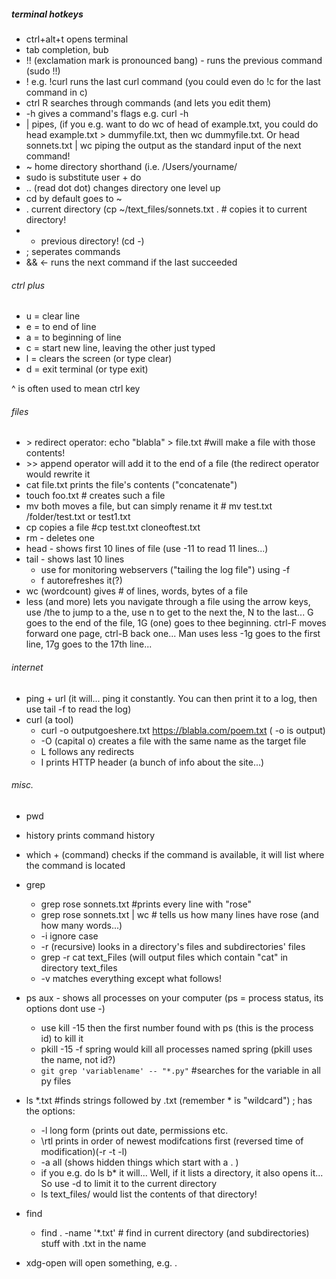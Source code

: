 ##### terminal hotkeys

- ctrl+alt+t opens terminal
- tab completion, bub
- !! (exclamation mark is pronounced bang) - runs the previous command (sudo !!)
- ! e.g. !curl runs the last curl command (you could even do !c for the last command in c)
- ctrl R searches through commands (and lets you edit them)
- -h gives a command's flags e.g. curl -h
- | pipes, (if you e.g. want to do wc of head of example.txt, you could do head example.txt > dummyfile.txt, then wc dummyfile.txt. Or head sonnets.txt | wc piping the output as the standard input of the next command!
- ~ home directory shorthand (i.e. /Users/yourname/
- sudo is substitute user + do
- .. (read dot dot) changes directory one level up
- cd by default goes to ~
- . current directory (cp ~/text_files/sonnets.txt . # copies it to current directory!
- - previous directory! (cd -)
- ; seperates commands
- && <- runs the next command if the last succeeded

###### ctrl plus
- u = clear line
- e = to end of line
- a = to beginning of line
- c = start new line, leaving the other just typed
- l = clears the screen (or type clear)
- d = exit terminal (or type exit)

^ is often used to mean ctrl key

###### files
- \> redirect operator:    echo "blabla" > file.txt #will make a file with those contents!
- \>> append operator will add it to the end of a file (the redirect operator would rewrite it
- cat file.txt prints the file's contents ("concatenate")
- touch foo.txt # creates such a file
- mv both moves a file, but can simply rename it # mv test.txt /folder/test.txt or test1.txt
- cp copies a file #cp test.txt cloneoftest.txt
- rm - deletes one
- head - shows first 10 lines of file (use -11 to read 11 lines...) 
- tail - shows last 10 lines
  - use for monitoring webservers ("tailing the log file") using -f
  - f autorefreshes it(?)
- wc (wordcount) gives # of lines, words, bytes of a file
- less (and more) lets you navigate through a file using the arrow keys, use /the to jump to a the, use n to get to the next the, N to the last... G goes to the end of the file, 1G (one) goes to thee beginning. ctrl-F moves forward one page, ctrl-B back one... Man uses less
  -1g goes to the first line, 17g goes to the 17th line...

###### internet
- ping + url (it will... ping it constantly. You can then print it to a log, then use tail -f to read the log)
- curl (a tool)
  - curl -o outputgoeshere.txt https://blabla.com/poem.txt ( -o is output)
  - -O (capital o) creates a file with the same name as the target file
  - L follows any redirects
  - I prints HTTP header (a bunch of info about the site...)

###### misc.

- pwd
- history prints command history
- which + (command) checks if the command is available, it will list where the command is located

- grep
  - grep rose sonnets.txt #prints every line with "rose"
  - grep rose sonnets.txt | wc # tells us how many lines have rose (and how many words...)
  - -i ignore case
  - -r (recursive) looks in a directory's files and subdirectories' files
  - grep -r cat text_Files (will output files which contain "cat" in directory text_files
  - -v matches everything except what follows!
- ps aux - shows all processes on your computer (ps = process status, its options dont use -)
  - use kill -15 then the first number found with ps (this is the process id) to kill it
  - pkill -15 -f spring would kill all processes named spring (pkill uses the name, not id?)
  - `git grep 'variablename' -- "*.py"` #searches for the variable in all py files 

- ls \*.txt #finds strings followed by .txt (remember * is "wildcard") ; has the options:
  - \-l long form (prints out date, permissions etc.
  - \rtl prints in order of newest modifcations first (reversed time of modification)(-r -t -l)
  - \-a all (shows hidden things which start with a . )
  - if you e.g. do ls b* it will... Well, if it lists a directory, it also opens it... So use \-d to limit it to the current directory
  - ls text_files/ would list the contents of that directory!


- find
  - find . -name '*.txt' # find in current directory (and subdirectories) stuff with .txt in the name
  
- xdg-open will open something, e.g. .

